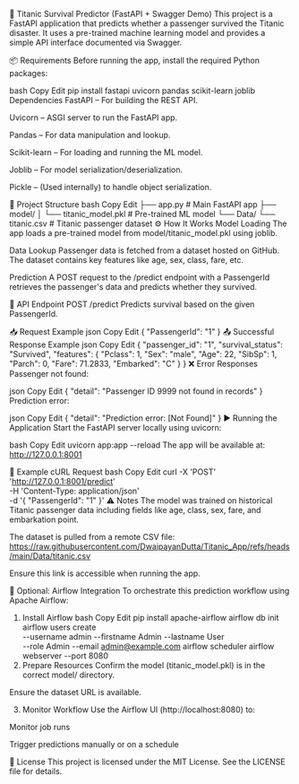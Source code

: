 🚢 Titanic Survival Predictor (FastAPI + Swagger Demo)
This project is a FastAPI application that predicts whether a passenger survived the Titanic disaster. It uses a pre-trained machine learning model and provides a simple API interface documented via Swagger.

📦 Requirements
Before running the app, install the required Python packages:

bash
Copy
Edit
pip install fastapi uvicorn pandas scikit-learn joblib
Dependencies
FastAPI – For building the REST API.

Uvicorn – ASGI server to run the FastAPI app.

Pandas – For data manipulation and lookup.

Scikit-learn – For loading and running the ML model.

Joblib – For model serialization/deserialization.

Pickle – (Used internally) to handle object serialization.

📁 Project Structure
bash
Copy
Edit
├── app.py                     # Main FastAPI app
├── model/
│   └── titanic_model.pkl      # Pre-trained ML model
└── Data/
    └── titanic.csv            # Titanic passenger dataset
⚙️ How It Works
Model Loading
The app loads a pre-trained model from model/titanic_model.pkl using joblib.

Data Lookup
Passenger data is fetched from a dataset hosted on GitHub. The dataset contains key features like age, sex, class, fare, etc.

Prediction
A POST request to the /predict endpoint with a PassengerId retrieves the passenger's data and predicts whether they survived.

🔌 API Endpoint
POST /predict
Predicts survival based on the given PassengerId.

📥 Request Example
json
Copy
Edit
{
  "PassengerId": "1"
}
📤 Successful Response Example
json
Copy
Edit
{
  "passenger_id": "1",
  "survival_status": "Survived",
  "features": {
    "Pclass": 1,
    "Sex": "male",
    "Age": 22,
    "SibSp": 1,
    "Parch": 0,
    "Fare": 71.2833,
    "Embarked": "C"
  }
}
❌ Error Responses
Passenger not found:

json
Copy
Edit
{
  "detail": "Passenger ID 9999 not found in records"
}
Prediction error:

json
Copy
Edit
{
  "detail": "Prediction error: [Not Found]"
}
▶️ Running the Application
Start the FastAPI server locally using uvicorn:

bash
Copy
Edit
uvicorn app:app --reload
The app will be available at: http://127.0.0.1:8001

🧪 Example cURL Request
bash
Copy
Edit
curl -X 'POST' 'http://127.0.0.1:8001/predict' \
-H 'Content-Type: application/json' \
-d '{ "PassengerId": "1" }'
⚠️ Notes
The model was trained on historical Titanic passenger data including fields like age, class, sex, fare, and embarkation point.

The dataset is pulled from a remote CSV file:
https://raw.githubusercontent.com/DwaipayanDutta/Titanic_App/refs/heads/main/Data/titanic.csv

Ensure this link is accessible when running the app.

🚀 Optional: Airflow Integration
To orchestrate this prediction workflow using Apache Airflow:

1. Install Airflow
bash
Copy
Edit
pip install apache-airflow
airflow db init
airflow users create \
  --username admin --firstname Admin --lastname User \
  --role Admin --email admin@example.com
airflow scheduler
airflow webserver --port 8080
2. Prepare Resources
Confirm the model (titanic_model.pkl) is in the correct model/ directory.

Ensure the dataset URL is available.

3. Monitor Workflow
Use the Airflow UI (http://localhost:8080) to:

Monitor job runs

Trigger predictions manually or on a schedule

📄 License
This project is licensed under the MIT License. See the LICENSE file for details.